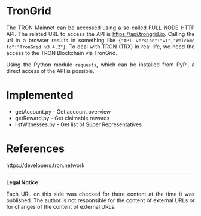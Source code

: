 # TronGrid

<p align="justify">The TRON Mainnet can be accessed using a so-called FULL NODE HTTP API. The related URL to access the API is <a href="https://api.trongrid.io/">https://api.trongrid.io</a>. Calling the url in a browser results in something like <code>{"API version":"v1","Welcome to":"TronGrid v3.4.2"}</code>. To deal with TRON (TRX) in real life, we need the access to the TRON Blockchain via TronGrid.
</p>

<p align="justify">
Using the Python module <code>requests</code>, which can be installed from PyPi, a direct access of the API is possible.  
</p>

# Implemented

<ul>
<li>getAccount.py - Get account overview</li>
<li>getReward.py - Get claimable rewards </li>
<li>listWitnesses.py - Get list of Super Representatives</li>
</ul>

# References

<p align="justify">
https://developers.tron.network
</p>

<hr>

<b>Legal Notice</b>

<p align="justify">Each URL on this side was checked for there content at the time it was published. The author is not responsible for the content of external URLs or for changes of the content of external URLs.</p>
